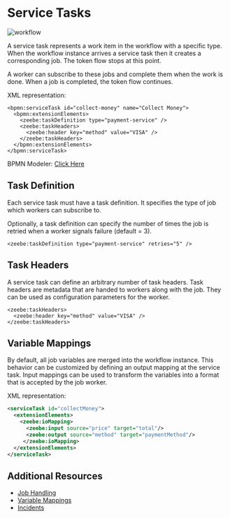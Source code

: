 # Service Tasks

![workflow](/bpmn-workflows/order-process.png)

A service task represents a work item in the workflow with a specific type.
When the workflow instance arrives a service task then it creates a corresponding job. The token flow stops at this point.

A worker can subscribe to these jobs and complete them when the work is done.
When a job is completed, the token flow continues.

XML representation:

```
<bpmn:serviceTask id="collect-money" name="Collect Money">
  <bpmn:extensionElements>
    <zeebe:taskDefinition type="payment-service" />
    <zeebe:taskHeaders>
      <zeebe:header key="method" value="VISA" />
    </zeebe:taskHeaders>
  </bpmn:extensionElements>
</bpmn:serviceTask>
```

BPMN Modeler: [Click Here](/bpmn-modeler/tasks.html#service-task)

## Task Definition

Each service task must have a task definition.
It specifies the type of job which workers can subscribe to.

Optionally, a task definition can specify the number of times the job is retried when a worker signals failure (default = 3).

```
<zeebe:taskDefinition type="payment-service" retries="5" />
```

## Task Headers

A service task can define an arbitrary number of task headers.
Task headers are metadata that are handed to workers along with the job. They can be used as configuration parameters for the worker.

```
<zeebe:taskHeaders>
  <zeebe:header key="method" value="VISA" />
</zeebe:taskHeaders>
```

## Variable Mappings

By default, all job variables are merged into the workflow instance. This behavior can be customized by defining an output mapping at the service task. Input mappings can be used to transform the variables into a format that is accepted by the job worker.

XML representation:

```xml
<serviceTask id="collectMoney">
  <extensionElements>
    <zeebe:ioMapping>
      <zeebe:input source="price" target="total"/>
      <zeebe:output source="method" target="paymentMethod"/>
     </zeebe:ioMapping>
  </extensionElements>
</serviceTask>
```

## Additional Resources

* [Job Handling](basics/job-workers.html)
* [Variable Mappings](reference/variables.html#inputoutput-variable-mappings)
* [Incidents](/reference/incidents.html)
